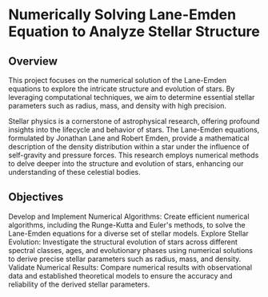 # Numerically Solving Lane-Emden Equation to Analyze Stellar Structure

## Overview
This project focuses on the numerical solution of the Lane-Emden equations to explore the intricate structure and evolution of stars. By leveraging computational techniques, we aim to determine essential stellar parameters such as radius, mass, and density with high precision.

Stellar physics is a cornerstone of astrophysical research, offering profound insights into the lifecycle and behavior of stars. The Lane-Emden equations, formulated by Jonathan Lane and Robert Emden, provide a mathematical description of the density distribution within a star under the influence of self-gravity and pressure forces. This research employs numerical methods to delve deeper into the structure and evolution of stars, enhancing our understanding of these celestial bodies.

## Objectives
Develop and Implement Numerical Algorithms: Create efficient numerical algorithms, including the Runge-Kutta and Euler's methods, to solve the Lane-Emden equations for a diverse set of stellar models.
Explore Stellar Evolution: Investigate the structural evolution of stars across different spectral classes, ages, and evolutionary phases using numerical solutions to derive precise stellar parameters such as radius, mass, and density.
Validate Numerical Results: Compare numerical results with observational data and established theoretical models to ensure the accuracy and reliability of the derived stellar parameters.
